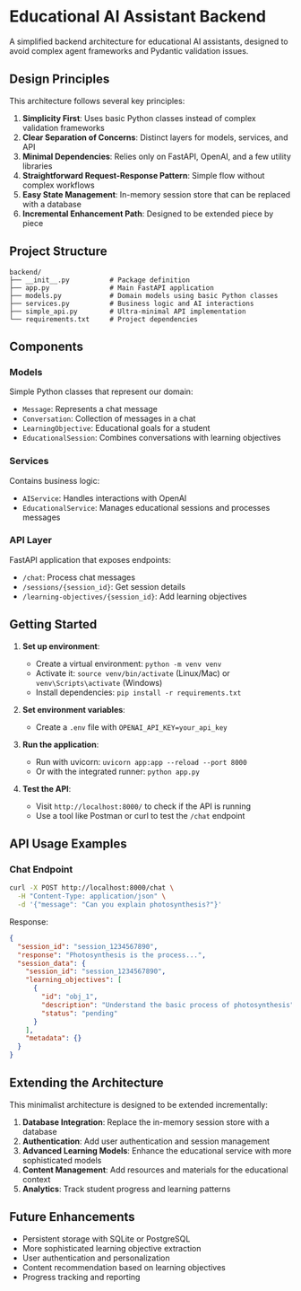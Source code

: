 # Educational AI Assistant Backend

A simplified backend architecture for educational AI assistants, designed to avoid complex agent frameworks and Pydantic validation issues.

## Design Principles

This architecture follows several key principles:

1. **Simplicity First**: Uses basic Python classes instead of complex validation frameworks
2. **Clear Separation of Concerns**: Distinct layers for models, services, and API
3. **Minimal Dependencies**: Relies only on FastAPI, OpenAI, and a few utility libraries
4. **Straightforward Request-Response Pattern**: Simple flow without complex workflows
5. **Easy State Management**: In-memory session store that can be replaced with a database
6. **Incremental Enhancement Path**: Designed to be extended piece by piece

## Project Structure

```
backend/
├── __init__.py          # Package definition
├── app.py               # Main FastAPI application
├── models.py            # Domain models using basic Python classes
├── services.py          # Business logic and AI interactions
├── simple_api.py        # Ultra-minimal API implementation
└── requirements.txt     # Project dependencies
```

## Components

### Models

Simple Python classes that represent our domain:
- `Message`: Represents a chat message
- `Conversation`: Collection of messages in a chat
- `LearningObjective`: Educational goals for a student
- `EducationalSession`: Combines conversations with learning objectives

### Services

Contains business logic:
- `AIService`: Handles interactions with OpenAI
- `EducationalService`: Manages educational sessions and processes messages

### API Layer

FastAPI application that exposes endpoints:
- `/chat`: Process chat messages
- `/sessions/{session_id}`: Get session details
- `/learning-objectives/{session_id}`: Add learning objectives

## Getting Started

1. **Set up environment**:
   - Create a virtual environment: `python -m venv venv`
   - Activate it: `source venv/bin/activate` (Linux/Mac) or `venv\Scripts\activate` (Windows)
   - Install dependencies: `pip install -r requirements.txt`

2. **Set environment variables**:
   - Create a `.env` file with `OPENAI_API_KEY=your_api_key`

3. **Run the application**:
   - Run with uvicorn: `uvicorn app:app --reload --port 8000`
   - Or with the integrated runner: `python app.py`

4. **Test the API**:
   - Visit `http://localhost:8000/` to check if the API is running
   - Use a tool like Postman or curl to test the `/chat` endpoint

## API Usage Examples

### Chat Endpoint

```bash
curl -X POST http://localhost:8000/chat \
  -H "Content-Type: application/json" \
  -d '{"message": "Can you explain photosynthesis?"}'
```

Response:
```json
{
  "session_id": "session_1234567890",
  "response": "Photosynthesis is the process...",
  "session_data": {
    "session_id": "session_1234567890",
    "learning_objectives": [
      {
        "id": "obj_1",
        "description": "Understand the basic process of photosynthesis",
        "status": "pending"
      }
    ],
    "metadata": {}
  }
}
```

## Extending the Architecture

This minimalist architecture is designed to be extended incrementally:

1. **Database Integration**: Replace the in-memory session store with a database
2. **Authentication**: Add user authentication and session management
3. **Advanced Learning Models**: Enhance the educational service with more sophisticated models
4. **Content Management**: Add resources and materials for the educational context
5. **Analytics**: Track student progress and learning patterns

## Future Enhancements

- Persistent storage with SQLite or PostgreSQL
- More sophisticated learning objective extraction
- User authentication and personalization
- Content recommendation based on learning objectives
- Progress tracking and reporting